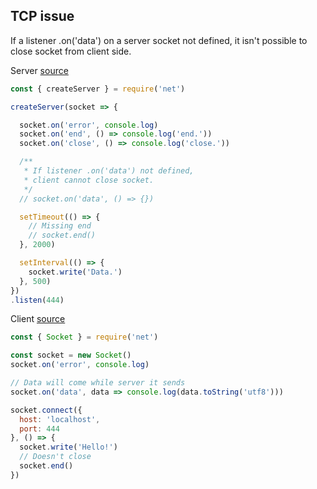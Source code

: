 ## TCP issue

If a listener .on('data') on a server socket not defined, it isn't possible to close socket from client side.

Server <a href="https://github.com/didkovsky/onend/tree/main/tcp/server.js">source</a>
``` javascript
const { createServer } = require('net')

createServer(socket => {

  socket.on('error', console.log)
  socket.on('end', () => console.log('end.'))
  socket.on('close', () => console.log('close.'))

  /**
   * If listener .on('data') not defined,
   * client cannot close socket.
   */
  // socket.on('data', () => {})

  setTimeout(() => {
    // Missing end
    // socket.end()
  }, 2000)

  setInterval(() => {
    socket.write('Data.')
  }, 500)
})
.listen(444)

```

Client <a href="https://github.com/didkovsky/onend/tree/main/tcp/client.js">source</a>
``` javascript
const { Socket } = require('net')

const socket = new Socket()
socket.on('error', console.log)

// Data will come while server it sends
socket.on('data', data => console.log(data.toString('utf8')))

socket.connect({
  host: 'localhost',
  port: 444
}, () => {
  socket.write('Hello!')
  // Doesn't close
  socket.end()
})


```
